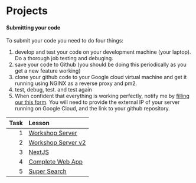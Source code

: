 # Projects

#### Submitting your code

To submit your code you need to do four things:

1. develop and test your code on your development machine (your laptop). Do a thorough job testing and debuging.
2. save your code to Github (you should be doing this periodically as you get a new feature working)
3. clone your github code to your Google cloud virtual machine and get it running using NGINX as a reverse proxy and pm2.
4. test, debug, test. and test again
5. When confident that everything is working perfectly,  notify me by [filling our this form](https://forms.gle/Wymwd7ZoTvMs3vYL7). You will need to provide the external IP of your server running on Google Cloud, and the link to your github repository.



| Task | Lesson                                             |
| ---: | :------------------------------------------------- |
|    1 | [Workshop Server](workshop-server/README.md)       |
|    2 | [Workshop Server v2](workshop-server-v2/README.md) |
|    3 | [NextJS](nextjs)                                   |
|    4 | [Complete Web App](complete-web-app)               |
|    5 | [Super Search](super-search)                       |



